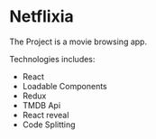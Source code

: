 # Netflixia

The Project is a movie browsing app.

Technologies includes:

- React
- Loadable Components
- Redux
- TMDB Api
- React reveal
- Code Splitting
